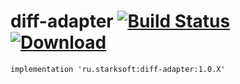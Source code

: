 # diff-adapter [![Build Status](https://app.bitrise.io/app/6553aa44cdd9b3ff/status.svg?token=rYMW7z9wx6R-g8OBBVjYFA&branch=master)](https://app.bitrise.io/app/6553aa44cdd9b3ff) [![Download](https://api.bintray.com/packages/edwardstark/android-maven/diff-adapter/images/download.svg) ](https://bintray.com/edwardstark/android-maven/diff-adapter/_latestVersion)




```
implementation 'ru.starksoft:diff-adapter:1.0.X'
```
